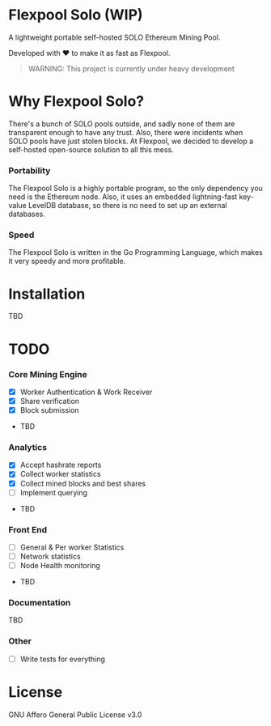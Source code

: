 # Flexpool Solo (WIP)
A lightweight portable self-hosted SOLO Ethereum Mining Pool.

Developed with ❤️ to make it as fast as Flexpool.

> WARNING: This project is currently under heavy development

# Why Flexpool Solo?

There's a bunch of SOLO pools outside, and sadly none of them are transparent enough to have any trust. Also, there were incidents when SOLO pools have just stolen blocks. At Flexpool, we decided to develop a self-hosted open-source solution to all this mess.

### Portability

The Flexpool Solo is a highly portable program, so the only dependency you need is the Ethereum node. Also, it uses an embedded lightning-fast key-value LevelDB database, so there is no need to set up an external databases.

### Speed

The Flexpool Solo is written in the Go Programming Language, which makes it very speedy and more profitable.

# Installation

TBD

# TODO

### Core Mining Engine
- [x] Worker Authentication & Work Receiver
- [x] Share verification
- [x] Block submission
- TBD

### Analytics
- [x] Accept hashrate reports
- [x] Collect worker statistics
- [x] Collect mined blocks and best shares
- [ ] Implement querying
- TBD

### Front End
- [ ] General & Per worker Statistics
- [ ] Network statistics
- [ ] Node Health monitoring 
- TBD

### Documentation
TBD

### Other
- [ ] Write tests for everything

# License

GNU Affero General Public License v3.0
